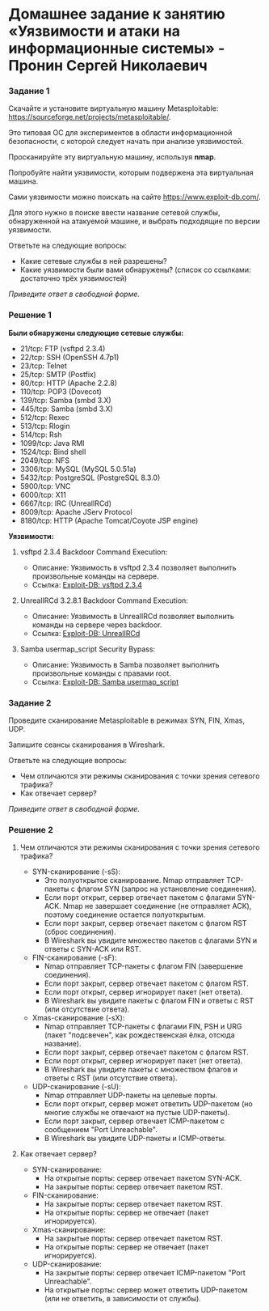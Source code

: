 # Домашнее задание к занятию «Уязвимости и атаки на информационные системы» - Пронин Сергей Николаевич

### Задание 1

Скачайте и установите виртуальную машину Metasploitable: https://sourceforge.net/projects/metasploitable/.

Это типовая ОС для экспериментов в области информационной безопасности, с которой следует начать при анализе уязвимостей.

Просканируйте эту виртуальную машину, используя **nmap**.

Попробуйте найти уязвимости, которым подвержена эта виртуальная машина.

Сами уязвимости можно поискать на сайте https://www.exploit-db.com/.

Для этого нужно в поиске ввести название сетевой службы, обнаруженной на атакуемой машине, и выбрать подходящие по версии уязвимости.

Ответьте на следующие вопросы:

- Какие сетевые службы в ней разрешены?
- Какие уязвимости были вами обнаружены? (список со ссылками: достаточно трёх уязвимостей)
  
*Приведите ответ в свободной форме.*  

### Решение 1

**Были обнаружены следующие сетевые службы:**

- 21/tcp: FTP (vsftpd 2.3.4)
- 22/tcp: SSH (OpenSSH 4.7p1)
- 23/tcp: Telnet
- 25/tcp: SMTP (Postfix)
- 80/tcp: HTTP (Apache 2.2.8)
- 110/tcp: POP3 (Dovecot)
- 139/tcp: Samba (smbd 3.X)
- 445/tcp: Samba (smbd 3.X)
- 512/tcp: Rexec
- 513/tcp: Rlogin
- 514/tcp: Rsh
- 1099/tcp: Java RMI
- 1524/tcp: Bind shell
- 2049/tcp: NFS
- 3306/tcp: MySQL (MySQL 5.0.51a)
- 5432/tcp: PostgreSQL (PostgreSQL 8.3.0)
- 5900/tcp: VNC
- 6000/tcp: X11
- 6667/tcp: IRC (UnrealIRCd)
- 8009/tcp: Apache JServ Protocol
- 8180/tcp: HTTP (Apache Tomcat/Coyote JSP engine)

**Уязвимости:**

1. vsftpd 2.3.4 Backdoor Command Execution:
    - Описание: Уязвимость в vsftpd 2.3.4 позволяет выполнить произвольные команды на сервере.
    - Ссылка: [Exploit-DB: vsftpd 2.3.4](https://www.exploit-db.com/exploits/17491)

2. UnrealIRCd 3.2.8.1 Backdoor Command Execution:
    - Описание: Уязвимость в UnrealIRCd позволяет выполнить команды на сервере через backdoor.
    - Ссылка: [Exploit-DB: UnrealIRCd](https://www.exploit-db.com/exploits/16922)

3. Samba usermap_script Security Bypass:
    - Описание: Уязвимость в Samba позволяет выполнить произвольные команды с правами root.
    - Ссылка: [Exploit-DB: Samba usermap_script](https://www.exploit-db.com/exploits/16320)

### Задание 2

Проведите сканирование Metasploitable в режимах SYN, FIN, Xmas, UDP.

Запишите сеансы сканирования в Wireshark.

Ответьте на следующие вопросы:

- Чем отличаются эти режимы сканирования с точки зрения сетевого трафика?
- Как отвечает сервер?

*Приведите ответ в свободной форме.*

### Решение 2

1. Чем отличаются эти режимы сканирования с точки зрения сетевого трафика?

    - SYN-сканирование (-sS):
        - Это полуоткрытое сканирование. Nmap отправляет TCP-пакеты с флагом SYN (запрос на установление соединения).
        - Если порт открыт, сервер отвечает пакетом с флагами SYN-ACK. Nmap не завершает соединение (не отправляет ACK), поэтому соединение остается полуоткрытым.
        - Если порт закрыт, сервер отвечает пакетом с флагом RST (сброс соединения).
        - В Wireshark вы увидите множество пакетов с флагами SYN и ответы с SYN-ACK или RST.
    - FIN-сканирование (-sF):
        - Nmap отправляет TCP-пакеты с флагом FIN (завершение соединения).
        - Если порт закрыт, сервер отвечает пакетом с флагом RST.
        - Если порт открыт, сервер игнорирует пакет (нет ответа).
        - В Wireshark вы увидите пакеты с флагом FIN и ответы с RST (или отсутствие ответа).
    - Xmas-сканирование (-sX):
        - Nmap отправляет TCP-пакеты с флагами FIN, PSH и URG (пакет "подсвечен", как рождественская ёлка, отсюда название).
        - Если порт закрыт, сервер отвечает пакетом с флагом RST.
        - Если порт открыт, сервер игнорирует пакет (нет ответа).
        - В Wireshark вы увидите пакеты с множеством флагов и ответы с RST (или отсутствие ответа).
    - UDP-сканирование (-sU):
        - Nmap отправляет UDP-пакеты на целевые порты.
        - Если порт открыт, сервер может ответить UDP-пакетом (но многие службы не отвечают на пустые UDP-пакеты).
        - Если порт закрыт, сервер отвечает ICMP-пакетом с сообщением "Port Unreachable".
        - В Wireshark вы увидите UDP-пакеты и ICMP-ответы.

2. Как отвечает сервер?

    - SYN-сканирование:
        - На открытые порты: сервер отвечает пакетом SYN-ACK.
        - На закрытые порты: сервер отвечает пакетом RST.
    - FIN-сканирование:
        - На закрытые порты: сервер отвечает пакетом RST.
        - На открытые порты: сервер не отвечает (пакет игнорируется).
    - Xmas-сканирование:
        - На закрытые порты: сервер отвечает пакетом RST.
        - На открытые порты: сервер не отвечает (пакет игнорируется).
    - UDP-сканирование:
        - На закрытые порты: сервер отвечает ICMP-пакетом "Port Unreachable".
        - На открытые порты: сервер может ответить UDP-пакетом (или не ответить, в зависимости от службы).